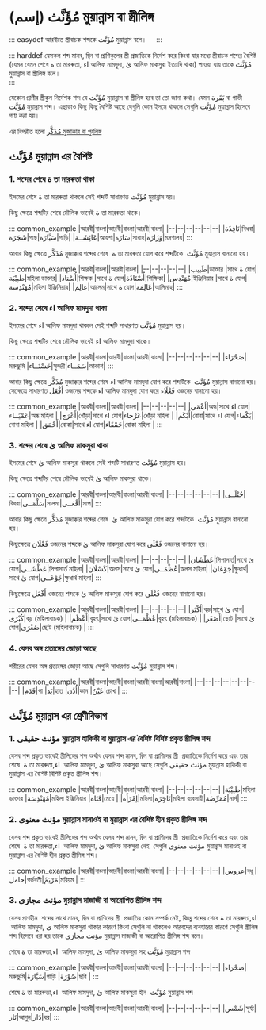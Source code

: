 # (إسم) مُؤَنَّث মুয়ান্নাস বা স্ত্রীলিঙ্গ

::: easydef
আরবীতে স্ত্রীবাচক শব্দকে مُؤَنَّث মুয়ান্নাস  বলে।    
:::

::: harddef
যেসকল শব্দ মানব, জ্বিন বা প্রাণিকূলের স্ত্রী প্রজাতিকে নির্দেশ করে কিংবা যার মধ্যে স্ত্রীবাচক শব্দের বৈশিষ্ট (যেমন যেমন শেষে ة তা মারৰুতা, اء আলিফ মামদুদা, ىٰ আলিফ মাকসুরা ইত্যাদি থাকা) পাওয়া যায় তাকে مُؤَنَّث মুয়ান্নাস বা স্ত্রীলিঙ্গ বলে।  
:::

যেকোন প্রাণীর স্ত্রীকুল নির্দেশক শব্দ যে مُؤَنَّث মুয়ান্নাস বা স্ত্রীলিঙ্গ হবে তা তো জানা কথা। যেমন بَقَرة বা গাভী مُؤَنَّث মুয়ান্নাস শব্দ। এছাড়াও কিছু কিছু বৈশিষ্ট আছে যেগুলি কোন ইসমে থাকলে সেগুলি مُؤَنَّث মুয়ান্নাস হিসেবে গণ্য করা হয়।  

এর বিপরীত হলো [مُذَكَّر মুজাক্কার বা পুংলিঙ্গ](/guide/nahw/kalimah/ism/tadhkir_taanis/mudhakkar)

## مُؤَنَّث মুয়ান্নাস এর বৈশিষ্ট

### 1. শব্দের শেষে ة তা মারৰুতা থাকা

ইসমের শেষে ة তা মারৰুতা থাকলে সেই শব্দটি সাধারণত مُؤَنَّث মুয়ান্নাস হয়। 

কিছু ক্ষেত্রে শব্দটির শেষে মৌলিক ভাবেই ة তা মারৰুতা থাকে।  

::: common_example
|আরবী|বাংলা|আরবী|বাংলা|আরবী|বাংলা|
|--|--|--|--|--|--|
|نَافِذَة|বিধবা|شَجَرَة|গাছ|سَيَّارَة|গাড়ি|
|عَائِشَــة|আয়শা|سَارَة|সারাহ|وَزَارَة|মন্ত্রণালয়|
:::

আবার কিছু ক্ষেত্রে مُذَكَّر মুজাক্কার শব্দের শেষে  ة তা মারৰুতা যোগ করে শব্দটিকে  مُؤَنَّث মুয়ান্নাস বানানো হয়। 

::: common_example
|আরবী|বাংলা||আরবী|বাংলা|
|--|--|--|--|--|
|طَبيب|ডাক্তার |সাথে ة যোগ|طَبِيْبَة|মহিলা ডাক্তার|
|أُسْتاذ|শিক্ষক |সাথে ة যোগ|أُسْتَاذَة|শিক্ষিকা|
|مُهَنْدِس|ইঞ্জিনিয়ার |সাথে ة যোগ|مُهَنْدِسة|মহিলা ইঞ্জিনিয়ার|
|عالِم|আলেম|সাথে ة যোগ|عَالِمَة|আলিমাহ|
:::


### 2. শব্দের শেষে اء আলিফ মামদুদা থাকা

ইসমের শেষে اء আলিফ মামদুদা থাকলে সেই শব্দটি সাধারণত مُؤَنَّث মুয়ান্নাস হয়।

কিছু ক্ষেত্রে শব্দটির শেষে মৌলিক ভাবেই اء আলিফ মামদুদা থাকে।

::: common_example
|আরবী|বাংলা|আরবী|বাংলা|আরবী|বাংলা|
|--|--|--|--|--|--|
|صَحْرَاء|মরুভুমি |حَسْنَــاء|সুন্দরী|سَمَــاء|আকাশ|
:::

আবার কিছু ক্ষেত্রে مُذَكَّر মুজাক্কার শব্দের শেষে اء আলিফ মামদুদা যোগ করে শব্দটিকে  مُؤَنَّث মুয়ান্নাস বানানো হয়। সেক্ষেত্রে সাধারণত أَفْعَل ওজনের শব্দকে اء আলিফ মামদুদা যোগ করে فَعْلَاء ওজনের বানানো হয়। 

::: common_example
|আরবী|বাংলা||আরবী|বাংলা|
|--|--|--|--|--|
|أَعْمَى|অন্ধ|সাথে اء যোগ|عَمْيَــاء|অন্ধ মহিলা |
|أَعْرَج|খোঁড়া|সাথে اء যোগ|عَرْجاء|খোঁড়া মহিলা |
|أَبْكَم|বোবা|সাথে اء যোগ|بَكْماء|বোবা মহিলা |
|أَحْمَق|বোকা|সাথে اء যোগ|حَمْقَاء|বোকা মহিলা |
:::

### 3. শব্দের শেষে ىٰ আলিফ মাকসুরা থাকা

ইসমের শেষে ىٰ আলিফ মাকসুরা থাকলে সেই শব্দটি সাধারণত مُؤَنَّث মুয়ান্নাস হয়।

কিছু ক্ষেত্রে শব্দটির শেষে মৌলিক ভাবেই ىٰ আলিফ মাকসুরা থাকে।

::: common_example
|আরবী|বাংলা|আরবী|বাংলা|আরবী|বাংলা|
|--|--|--|--|--|--|
|حُبْلَــى|বিধবা|سَلْمَــى|সালমা|أَفْعَــى|সাপ|
:::

আবার কিছু ক্ষেত্রে مُذَكَّر মুজাক্কার শব্দের শেষে  ىٰ আলিফ মাকসুরা যোগ করে শব্দটিকে  مُؤَنَّث মুয়ান্নাস বানানো হয়।

কিছুক্ষেত্রে فَعْلَان ওজনের শব্দকে ىٰ আলিফ মাকসুরা যোগ করে فَعْلَى ওজনের বানানো হয়। 

::: common_example
|আরবী|বাংলা||আরবী|বাংলা|
|--|--|--|--|--|
|عَطْشَان|পিপাসার্ত|সাথে ىٰ যোগ|عَطْشَــى|পিপাসার্ত মহিলা|
|كَسْلَان|অলস|সাথে ىٰ যোগ|عُظْمَــى|অলস মহিলা|
|جَوْعَان|ক্ষুধার্থ|সাথে ىٰ যোগ|جَوْعَــى|ক্ষুধার্থ মহিলা|
:::

কিছুক্ষেত্রে أَفْعَل ওজনের শব্দকে ىٰ আলিফ মাকসুরা যোগ করে فُعْلَى ওজনের বানানো হয়। 

::: common_example
|আরবী|বাংলা||আরবী|বাংলা|
|--|--|--|--|--|
|أَكْبَر|বড়|সাথে ىٰ যোগ|كُبْرَى|বড় (মহিলাবাচক) |
|أَعْظَم|বৃহৎ|সাথে ىٰ যোগ|عُظْمَــى|বৃহৎ (মহিলাবাচক) |
|أَصْغَر|ছোট |সাথে ىٰ যোগ|صُغْرَى|ছোট (মহিলাবাচক) |
:::

### 4. যেসব অঙ্গ প্রত্যঙ্গের জোড়া আছে 

শরীরের যেসব অঙ্গ প্রত্যঙ্গের জোড়া আছে সেগুলি সাধারণত مُؤَنَّث মুয়ান্নাস শব্দ।  

::: common_example
|আরবী|বাংলা|আরবী|বাংলা|আরবী|বাংলা|আরবী|বাংলা|
|--|--|--|--|--|--|--|--|
|قَدَم|পা  |يَد|হাত |أُذُن|কান |عَيْنٌ|চোখ |
:::

## مُؤَنَّث মুয়ান্নাস এর শ্রেণীবিভাগ

### 1. مؤنث حقيقى মুয়ান্নাস হাকিকী বা মুয়ান্নাস এর বৈশিষ্ট বিশিষ্ট প্রকৃত স্ত্রীলিঙ্গ শব্দ

যেসব শব্দ প্রকৃত ভাবেই স্ত্রীলিঙ্গের শব্দ অর্থাৎ যেসব শব্দ মানব, জ্বিন বা প্রাণিদের স্ত্রী  প্রজাতিকে নির্দেশ করে এবং তার শেষে  ة তা মারৰুতা,اء  আলিফ মামদুদা, ىٰ  আলিফ মাকসুরা আছে সেগুলি مؤنث حقيقى মুয়ান্নাস হাকিকী বা মুয়ান্নাস এর বৈশিষ্ট বিশিষ্ট প্রকৃত স্ত্রীলিঙ্গ শব্দ। 

::: common_example
|আরবী|বাংলা|আরবী|বাংলা|আরবী|বাংলা|
|--|--|--|--|--|--|
|طَبِيْبَة|মহিলা ডাক্তার |مُهَنْدِسَة|মহিলা ইঞ্জিনিয়ার |فَتَاة|মেয়ে |
|اِمْرَأَة|মহিলা|تَاجِرَة|মহিলা ব্যবসায়ী|مُمَرِّضَة|নার্স|
:::

### 2. مؤنث معنوى মুয়ান্নাস মানাওই বা মুয়ান্নাস এর বৈশিষ্ট হীন প্রকৃত স্ত্রীলিঙ্গ শব্দ

যেসব শব্দ প্রকৃত ভাবেই স্ত্রীলিঙ্গের শব্দ অর্থাৎ যেসব শব্দ মানব, জ্বিন বা প্রাণিদের স্ত্রী  প্রজাতিকে নির্দেশ করে এবং তার শেষে  ة তা মারৰুতা,اء  আলিফ মামদুদা, ىٰ আলিফ মাকসুরা নেই  সেগুলি مؤنث معنوى মুয়ান্নাস মানাওই বা মুয়ান্নাস এর বৈশিষ্ট হীন প্রকৃত স্ত্রীলিঙ্গ শব্দ। 

::: common_example
|আরবী|বাংলা|আরবী|বাংলা|আরবী|বাংলা|
|--|--|--|--|--|--|
|عروس|বধূ |حامل|গর্ভবতী|مَرْيَمُ|মরিয়ম |
:::

### 3. مؤنث مجازى মুয়ান্নাস মাজাজী বা আরোপিত স্ত্রীলিঙ্গ শব্দ

যেসব প্রাণহীন  শব্দের সাথে মানব, জ্বিন বা প্রাণিদের স্ত্রী  প্রজাতির কোন সম্পর্ক নেই, কিন্তু শব্দের শেষে ة তা মারৰুতা,اء  আলিফ মামদুদা, ىٰ আলিফ মাকসুরা থাকার কারণে কিংবা সেগুলি না থাকলেও আরবদের ব্যবহারের কারণে সেগুলি স্ত্রীলিঙ্গ শব্দ হিসেবে ধরা হয় তাকে مؤنث مجازى মুয়ান্নাস মাজাজী বা আরোপিত স্ত্রীলিঙ্গ শব্দ বলে। 

শেষে ة তা মারৰুতা,اء  আলিফ মামদুদা, ىٰ আলিফ মাকসুরা সহ مُؤَنَّث মুয়ান্নাস শব্দ 

::: common_example
|আরবী|বাংলা|আরবী|বাংলা|আরবী|বাংলা|
|--|--|--|--|--|--|
|صَحْرَاء|মরুভুমি|سَيَّارَة|গাড়ি |صُوْرَة|ছবি |
:::

শেষে ة তা মারৰুতা,اء  আলিফ মামদুদা, ىٰ আলিফ মাকসুরা হীন  مُؤَنَّث মুয়ান্নাস শব্দ 

::: common_example
|আরবী|বাংলা|আরবী|বাংলা|আরবী|বাংলা|
|--|--|--|--|--|--|
|شَمْس|সূর্য্য|نَار|আগুন|دَار|ঘর|
:::
